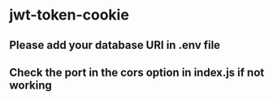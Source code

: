 # jwt-token-cookie

## Please add your database URI in .env file

## Check the port in the cors option in index.js if not working
